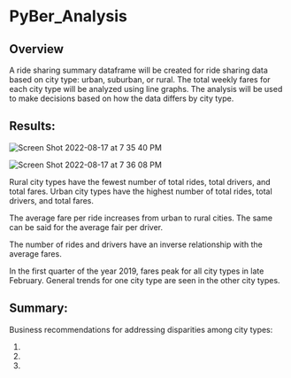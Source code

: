 # PyBer_Analysis

## Overview


A ride sharing summary dataframe will be created for ride sharing data based on city type: urban, suburban, or rural. The total weekly fares for each city type will be analyzed using line graphs. The analysis will be used to make decisions based on how the data differs by city type.

## Results:

![Screen Shot 2022-08-17 at 7 35 40 PM](https://user-images.githubusercontent.com/106785377/185272907-b749ccd0-8199-4d34-a502-503d9fccb656.png)

![Screen Shot 2022-08-17 at 7 36 08 PM](https://user-images.githubusercontent.com/106785377/185272943-147588a2-1672-464f-8efe-4b6fb8c43a7f.png)


Rural city types have the fewest number of total rides, total drivers, and total fares. Urban city types have the highest number of total rides, total drivers, and total fares. 

The average fare per ride increases from urban to rural cities. The same can be said for the average fair per driver. 

The number of rides and drivers have an inverse relationship with the average fares.

In the first quarter of the year 2019, fares peak for all city types in late February. General trends for one city type are seen in the other city types.

## Summary: 

Business recommendations for addressing disparities among city types:

1. 

2. 

3. 
